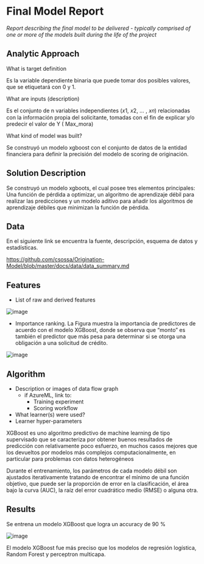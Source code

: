 # Final Model Report
_Report describing the final model to be delivered - typically comprised of one or more of the models built during the life of the project_

## Analytic Approach
What is target definition 

Es la variable dependiente binaria que puede tomar dos posibles valores, que se etiquetará con 0 y 1.

What are inputs (description) 

Es el conjunto de n variables independientes (𝑥1, 𝑥2, … , 𝑥𝑛) relacionadas con la información propia del solicitante, tomadas con el fin de explicar y/o predecir el valor de Y ( Max_mora)

What kind of model was built? 

Se construyó un modelo xgboost con el conjunto de datos de la entidad financiera para definir la precisión del modelo de scoring de originación.

## Solution Description

Se construyó un modelo xgboots, el cual posee tres elementos principales: Una función de pérdida a optimizar, un algoritmo de aprendizaje débil para realizar las predicciones y un modelo aditivo para añadir los algoritmos de aprendizaje débiles que minimizan la función de pérdida.

## Data

En el siguiente link se encuentra la fuente, descripción, esquema de datos y estadísticas.

https://github.com/csossa/Origination-Model/blob/master/docs/data/data_summary.md

## Features
* List of raw and derived features 

![image](https://user-images.githubusercontent.com/111644646/207732596-c7a12be2-c89b-46e0-87eb-df00cb73288c.png)

* Importance ranking.
La Figura muestra la importancia de predictores de acuerdo con el modelo XGBoost, donde se observa que “monto” es también el predictor que más pesa para determinar si se otorga una obligación a una solicitud de crédito.

![image](https://user-images.githubusercontent.com/111644646/207732118-ffcd54fb-154a-4a1e-9b44-2d6eb5c59571.png)


## Algorithm
* Description or images of data flow graph
  * if AzureML, link to:
    * Training experiment
    * Scoring workflow
* What learner(s) were used?
* Learner hyper-parameters

XGBoost es uno algoritmo predictivo de machine learning de tipo supervisado  que se caracteriza por obtener buenos resultados de predicción con  relativamente poco esfuerzo, en muchos casos mejores que los devueltos por modelos más complejos computacionalmente, en particular para problemas con datos heterogéneos

Durante el entrenamiento, los parámetros de cada modelo débil son ajustados iterativamente tratando de encontrar el mínimo de una función objetivo, que puede ser la proporción de error en la clasificación, el área bajo la curva (AUC), la raíz del error cuadrático medio (RMSE) o alguna otra.

## Results
Se entrena un modelo XGBoost que logra un accuracy de 90 %

![image](https://user-images.githubusercontent.com/111644646/207730439-d7fb8f28-a231-49bc-8fb3-2cfd23e5d483.png)

El modelo XGBoost fue más preciso que los modelos de regresión logística, Random Forest y perceptron multicapa.
